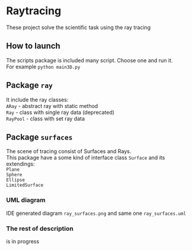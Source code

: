# Raytracing
These project solve the scientific task using the ray tracing
## How to launch
The scripts package is included many script. Choose one and run it.  
For example `python main3D.py`
## Package `ray`
It include the ray classes:  
`ARay` - abstract ray with static method  
`Ray` - class with single ray data (deprecated)  
`RayPool` - class with set ray data  
## Package `surfaces`
The scene of tracing consist of Surfaces and Rays.  
This package have a some kind of interface class `Surface` and its extendings:  
`Plane`  
`Sphere`  
`Ellipse`  
`LimitedSurface`
### UML diagram
IDE generated diagram `ray_surfaces.png` and same one `ray_surfaces.uml`
### The rest of description
is in progress




